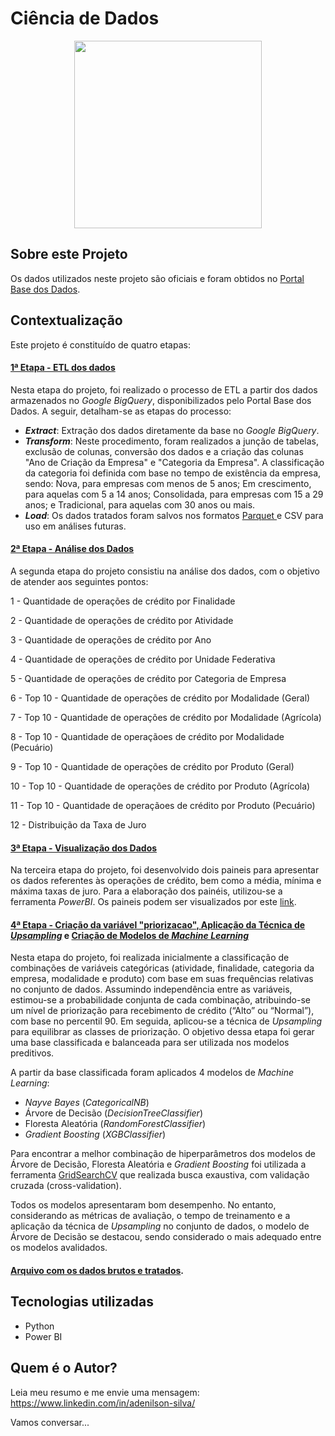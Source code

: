 # Ciência de Dados
<div align="center">
  <img src="https://drive.google.com/uc?export=view&id=1Wb9pCh6cjtt2v9GO8HBFeja6_uJtHW9m" width="300">
</div>


## Sobre este Projeto 
Os dados utilizados neste projeto são oficiais e foram obtidos no <a href='https://basedosdados.org/dataset/544c9d22-97b7-479a-8eca-94762840b465?table=e2d5dcc5-270e-4a8b-8d55-0227fd46c10f' target="_blank">Portal Base dos Dados</a>.



## Contextualização
Este projeto é constituído de quatro etapas:

#### <a href='https://github.com/Adenilson-silva/sicor/blob/main/A%20-%20Extract%2C%20Transform%2C%20Load%20-%20ETL.ipynb' target="_blank">1ª Etapa - ETL dos dados</a>
Nesta etapa do projeto, foi realizado o processo de ETL a partir dos dados armazenados no _Google BigQuery_, disponibilizados pelo Portal Base dos Dados. A seguir, detalham-se as etapas do processo:

- **_Extract_**: Extração dos dados diretamente da base no _Google BigQuery_.
- **_Transform_**: Neste procedimento, foram realizados a junção de tabelas, exclusão de colunas, conversão dos dados e a criação das colunas "Ano de Criação da Empresa" e "Categoria da Empresa". A classificação da categoria foi definida com base no tempo de existência da empresa, sendo: Nova, para empresas com menos de 5 anos; Em crescimento, para aquelas com 5 a 14 anos; Consolidada, para empresas com 15 a 29 anos; e Tradicional, para aquelas com 30 anos ou mais.
- **_Load_**: Os dados tratados foram salvos nos formatos <a href='https://www.databricks.com/br/glossary/what-is-parquet' target="_blank"> Parquet </a> e CSV para uso em análises futuras.


#### <a href='https://github.com/Adenilson-silva/sicor/blob/main/B%20-%20An%C3%A1lise%20dos%20Dados.ipynb' target="_blank">2ª Etapa - Análise dos Dados</a> 
A segunda etapa do projeto consistiu na análise dos dados, com o objetivo de atender aos seguintes pontos:

1 - Quantidade de operações de crédito por Finalidade

2 - Quantidade de operações de crédito por Atividade

3 - Quantidade de operações de crédito por Ano

4 - Quantidade de operações de crédito por Unidade Federativa

5 - Quantidade de operações de crédito por Categoria de Empresa

6 - Top 10 - Quantidade de operações de crédito por Modalidade (Geral)

7 - Top 10 - Quantidade de operações de crédito por Modalidade (Agrícola)

8 - Top 10 - Quantidade de operaçãoes de crédito por Modalidade (Pecuário)

9 - Top 10 - Quantidade de operações de crédito por Produto (Geral)

10 - Top 10 - Quantidade de operações de crédito por Produto (Agrícola)

11 - Top 10 - Quantidade de operaçãoes de crédito por Produto (Pecuário)

12 - Distribuição da Taxa de Juro


#### <a href='https://app.powerbi.com/view?r=eyJrIjoiZDlhYTliODgtMzY0NS00ZDUzLWI3YzQtMzRlZmM0MGU2YTY1IiwidCI6ImQ4YmRlNjVhLTNkZWQtNDM0Ni05NTE4LTY3MDIwNGU2ZTE4NCIsImMiOjR9' target="_blank">3ª Etapa - Visualização dos Dados</a>
Na terceira etapa do projeto, foi desenvolvido dois paineis para apresentar os dados referentes às operações de crédito, bem como a média, mínima e máxima taxas de juro. Para a elaboração dos painéis, utilizou-se a ferramenta _PowerBI_. Os paineis podem ser visualizados por este <a href='https://app.powerbi.com/view?r=eyJrIjoiZDlhYTliODgtMzY0NS00ZDUzLWI3YzQtMzRlZmM0MGU2YTY1IiwidCI6ImQ4YmRlNjVhLTNkZWQtNDM0Ni05NTE4LTY3MDIwNGU2ZTE4NCIsImMiOjR9' target="_blank">link</a>.

#### <a href='https://github.com/Adenilson-silva/sicor/blob/main/C%20-%20Cria%C3%A7%C3%A3o%20do%20r%C3%B3tulo%20priorizacao%20e%20aplica%C3%A7%C3%A3o%20da%20T%C3%A9cnica%20Upsampling%20para%20uso%20no%20Modelo%20Preditivo.ipynb' target="_blank">4ª Etapa - Criação da variável "priorizacao", Aplicação da Técnica de _Upsampling_</a> e <a href='https://github.com/Adenilson-silva/sicor/blob/main/D%20-%20Cria%C3%A7%C3%A3o%20de%20Modelos%20de%20Machine%20Learning.ipynb' target="_blank">Criação de Modelos de _Machine Learning_</a> 

Nesta etapa do projeto, foi realizada inicialmente a classificação de combinações de variáveis categóricas (atividade, finalidade, categoria da empresa, modalidade e produto) com base em suas frequências relativas no conjunto de dados. Assumindo independência entre as variáveis, estimou-se a probabilidade conjunta de cada combinação, atribuindo-se um nível de priorização para recebimento de crédito (“Alto” ou “Normal”), com base no percentil 90. Em seguida, aplicou-se a técnica de _Upsampling_ para equilibrar as classes de priorização. O objetivo dessa etapa foi gerar uma base classificada e balanceada para ser utilizada nos modelos preditivos.

A partir da base classificada foram aplicados 4 modelos de _Machine Learning_:
* _Nayve Bayes_ (_CategoricalNB_)
* Árvore de Decisão (_DecisionTreeClassifier_)
* Floresta Aleatória (_RandomForestClassifier_)
* _Gradient Boosting_ (_XGBClassifier_)

Para encontrar a melhor combinação de hiperparâmetros dos modelos de Árvore de Decisão, Floresta Aleatória e _Gradient Boosting_ foi utilizada a ferramenta  <a href='https://scikit-learn.org/stable/modules/generated/sklearn.model_selection.GridSearchCV.html' target="_blank">GridSearchCV</a> que realizada busca exaustiva, com validação cruzada (cross-validation).

Todos os modelos apresentaram bom desempenho. No entanto, considerando as métricas de avaliação, o tempo de treinamento e a aplicação da técnica de _Upsampling_ no conjunto de dados, o modelo de Árvore de Decisão se destacou, sendo considerado o mais adequado entre os modelos avalidados.


#### <a href='https://drive.google.com/file/d/1kdtnyRey4lzfT0XN3rWQCv1GQwSRFJT5/view?usp=sharing' target="_blank"> Arquivo com os dados brutos e tratados</a>.


## Tecnologias utilizadas
- Python
- Power BI

## Quem é o Autor?
Leia meu resumo e me envie uma mensagem: https://www.linkedin.com/in/adenilson-silva/

Vamos conversar...

